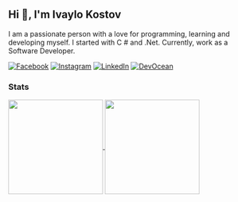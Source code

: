 ## Hi 👋, I'm Ivaylo Kostov

I am a passionate person with a love for programming, learning and developing myself. I started with C # and .Net. Currently, work as a Software Developer.

[![Facebook](https://img.shields.io/badge/-Facebook-00B2FF?style=flat&logo=Facebook&logoColor=white)](https://www.facebook.com/ikostov87/)
[![Instagram](https://img.shields.io/badge/-Instagram-e4405f?style=flat&logo=Instagram&logoColor=white)](https://www.instagram.com/ikostov87/) 
[![LinkedIn](https://img.shields.io/badge/-LinkedIn-0e76a8?style=flat&logo=Linkedin&logoColor=white)](https://www.linkedin.com/in/ikostov87/)
[![DevOcean](https://img.shields.io/badge/Devocean_serices-blue?style=flat)](https://devocean.services/)

### Stats

<a href="https://github.com/anuraghazra/github-readme-stats">
  <img height=190 align="center" src="https://github-readme-stats.vercel.app/api?username=Ivkoto&count_private=false&show_icons=true&include_all_commits=true&theme=dracula" />
</a>
<a href="https://github.com/anuraghazra/convoychat">
  <img height=190 align="center" src="https://github-readme-stats.vercel.app/api/top-langs?username=Ivkoto&layout=compact&exclude_repo=DataAnalyticsMachineLearning,Ivkoto.github.io&langs_count=8&card_width=320" />
</a>

<!--
**Ivkoto/ivkoto** is a ✨ _special_ ✨ repository because its `README.md` (this file) appears on your GitHub profile.

Here are some ideas to get you started:

- 🔭 I’m currently working on ...
- 🌱 I’m currently learning ...
- 👯 I’m looking to collaborate on ...
- 🤔 I’m looking for help with ...
- 💬 Ask me about ...
- 📫 How to reach me: ...
- 😄 Pronouns: ...
- ⚡ Fun fact: ...
-->
